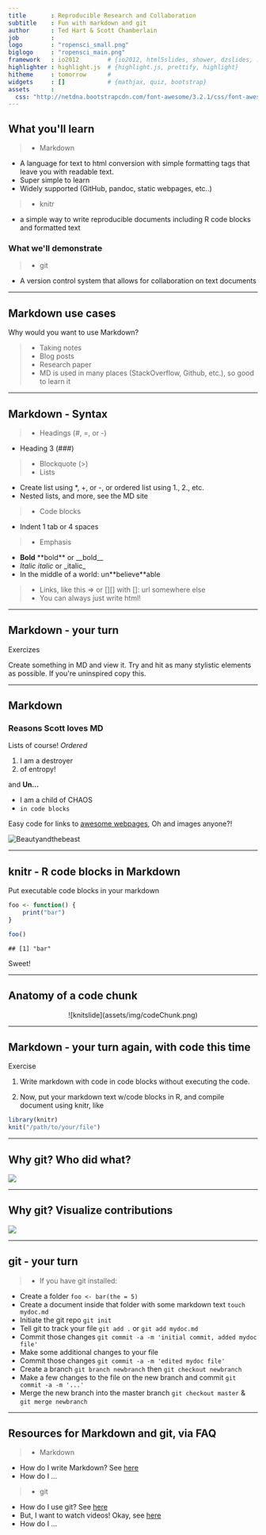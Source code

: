 ```yaml
---
title       : Reproducible Research and Collaboration
subtitle    : Fun with markdown and git
author      : Ted Hart & Scott Chamberlain
job         : 
logo        : "ropensci_small.png"
biglogo     : "ropensci_main.png"
framework   : io2012        # {io2012, html5slides, shower, dzslides, ...}
highlighter : highlight.js  # {highlight.js, prettify, highlight}
hitheme     : tomorrow      # 
widgets     : []            # {mathjax, quiz, bootstrap}
assets      :
  css: "http://netdna.bootstrapcdn.com/font-awesome/3.2.1/css/font-awesome.css"
---
```


## What you'll learn

> + Markdown 
  + A language for text to html conversion with simple formatting tags that leave you with readable text.
  + Super simple to learn
  + Widely supported (GitHub, pandoc, static webpages, etc..)
> + knitr
  + a simple way to write reproducible documents including R code blocks and formatted text

### What we'll demonstrate
> + git
  + A version control system that allows for collaboration on text documents
  

---

## Markdown use cases

Why would you want to use Markdown?

> + Taking notes
> + Blog posts
> + Research paper
> + MD is used in many places (StackOverflow, Github, etc.), so good to learn it

---

## Markdown - Syntax

> + Headings (#, =, or -)
  + Heading 3 (###)
> + Blockquote (>)
> + Lists
  + Create list using *, +, or -, or ordered list using 1., 2., etc.
  + Nested lists, and more, see the MD site
> + Code blocks
  + Indent 1 tab or 4 spaces
> + Emphasis
  + __Bold__ \*\*bold\*\* or \_\_bold\_\_
  + _Italic_ *italic* or \_italic\_
  + In the middle of a world: un\*\*believe\*\*able
> + Links, like this => []() or [][] with []: url somewhere else
> + You can always just write html!

---

## Markdown - your turn

<i class="icon-exclamation-sign"></i> Exercizes

Create something in MD and view it.  Try and hit as many stylistic elements as possible.  If you're uninspired copy this.

---

## Markdown
### Reasons Scott loves MD

Lists of course! _Ordered_ 
    	
1. I am a destroyer
2. of entropy!

and **Un...**
* I am a child of CHAOS
* `in code blocks`

Easy code for links to [awesome webpages](http://schamberlain.github.io), Oh and images anyone?!

![Beautyandthebeast](http://nature.berkeley.edu/~karthik/wp-content/uploads/2011/05/karthik.png "its karthik")




---

## knitr - R code blocks in Markdown

Put executable code blocks in your markdown


```r
foo <- function() {
    print("bar")
}

foo()
```

```
## [1] "bar"
```


Sweet! <i class="icon-thumbs-up-alt"></i>

---
## Anatomy of a code chunk

<center>![knitslide](assets/img/codeChunk.png)</center>

---
## Markdown - your turn again, with code this time

<i class="icon-exclamation-sign"></i> Exercise

1. Write markdown with code in code blocks without executing the code. 

2. Now, put your markdown text w/code blocks in R, and compile document using knitr, like 


```r
library(knitr)
knit("/path/to/your/file")
```



---

## Why git? Who did what?

![](assets/img/contributions.png)

---

## Why git? Visualize contributions

![](assets/img/commits.png)

---

## git - your turn

> + If you have git installed:
  + Create a folder `foo <- bar(the = 5)`
  + Create a document inside that folder with some markdown text `touch mydoc.md`
  + Initiate the git repo `git init`
  + Tell git to track your file `git add .` or `git add mydoc.md`
  + Commit those changes `git commit -a -m 'initial commit, added mydoc file'`
  + Make some additional changes to your file
  + Commit those changes `git commit -a -m 'edited mydoc file'`
  + Create a branch `git branch newbranch` then `git checkout newbranch`
  + Make a few changes to the file on the new branch and commit `git commit -a -m '...'`
  + Merge the new branch into the master branch `git checkout master` & `git merge newbranch`

---

## Resources for Markdown and git, via FAQ

> + Markdown
  + How do I write Markdown? See [here](http://daringfireball.net/projects/markdown/)
  + How do I ...
> + git 
  + How do I use git? See [here](http://git-scm.com/book)
  + But, I want to watch videos! Okay, see [here](https://www.youtube.com/channel/UCP7RrmoueENv9TZts3HXXtw)
  + How do I ...
